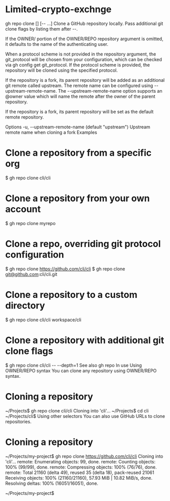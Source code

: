 # Limited-crypto-exchnge
gh repo clone <repository> [<directory>] [-- <gitflags>...]
Clone a GitHub repository locally. Pass additional git clone flags by listing them after --.

If the OWNER/ portion of the OWNER/REPO repository argument is omitted, it defaults to the name of the authenticating user.

When a protocol scheme is not provided in the repository argument, the git_protocol will be chosen from your configuration, which can be checked via gh config get git_protocol. If the protocol scheme is provided, the repository will be cloned using the specified protocol.

If the repository is a fork, its parent repository will be added as an additional git remote called upstream. The remote name can be configured using --upstream-remote-name. The --upstream-remote-name option supports an @owner value which will name the remote after the owner of the parent repository.

If the repository is a fork, its parent repository will be set as the default remote repository.

Options
-u, --upstream-remote-name <string> (default "upstream")
Upstream remote name when cloning a fork
Examples
# Clone a repository from a specific org
$ gh repo clone cli/cli

# Clone a repository from your own account
$ gh repo clone myrepo

# Clone a repo, overriding git protocol configuration
$ gh repo clone https://github.com/cli/cli
$ gh repo clone git@github.com:cli/cli.git

# Clone a repository to a custom directory
$ gh repo clone cli/cli workspace/cli

# Clone a repository with additional git clone flags
$ gh repo clone cli/cli -- --depth=1
See also
gh repo
In use
Using OWNER/REPO syntax
You can clone any repository using OWNER/REPO syntax.

# Cloning a repository
~/Projects$ gh repo clone cli/cli
Cloning into 'cli'...
~/Projects$ cd cli
~/Projects/cli$
Using other selectors
You can also use GitHub URLs to clone repositories.

# Cloning a repository
~/Projects/my-project$ gh repo clone https://github.com/cli/cli
Cloning into 'cli'...
remote: Enumerating objects: 99, done.
remote: Counting objects: 100% (99/99), done.
remote: Compressing objects: 100% (76/76), done.
remote: Total 21160 (delta 49), reused 35 (delta 18), pack-reused 21061
Receiving objects: 100% (21160/21160), 57.93 MiB | 10.82 MiB/s, done.
Resolving deltas: 100% (16051/16051), done.

~/Projects/my-project$
